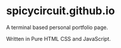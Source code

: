 # spicycircuit.github.io
A terminal based personal portfolio page.

Written in Pure HTML CSS and JavaScript.
